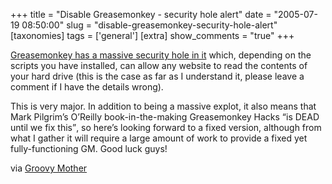 +++
title = "Disable Greasemonkey - security hole alert"
date = "2005-07-19 08:50:00"
slug = "disable-greasemonkey-security-hole-alert"
[taxonomies]
tags = ['general']
[extra]
show_comments = "true"
+++

[Greasemonkey has a massive security hole in it](http://mozdev.org/pipermail/greasemonkey/2005-July/004022.html) which, depending on the scripts you have installed, can allow any website to read the contents of your hard drive (this is the case as far as I understand it, please leave a comment if I have the details wrong).

This is very major. In addition to being a massive explot, it also means that Mark Pilgrim’s O’Reilly book-in-the-making Greasemonkey Hacks <q cite="http://mozdev.org/pipermail/greasemonkey/2005-July/004033.html">is DEAD until we fix this</q>, so here’s looking forward to a fixed version, although from what I gather it will require a large amount of work to provide a fixed yet fully-functioning GM. Good luck guys!

via [Groovy Mother](http://groovymother.com/links/archives/2005/07/17-week/index.html#001953 "Massive security hole in Greasemonkey")
